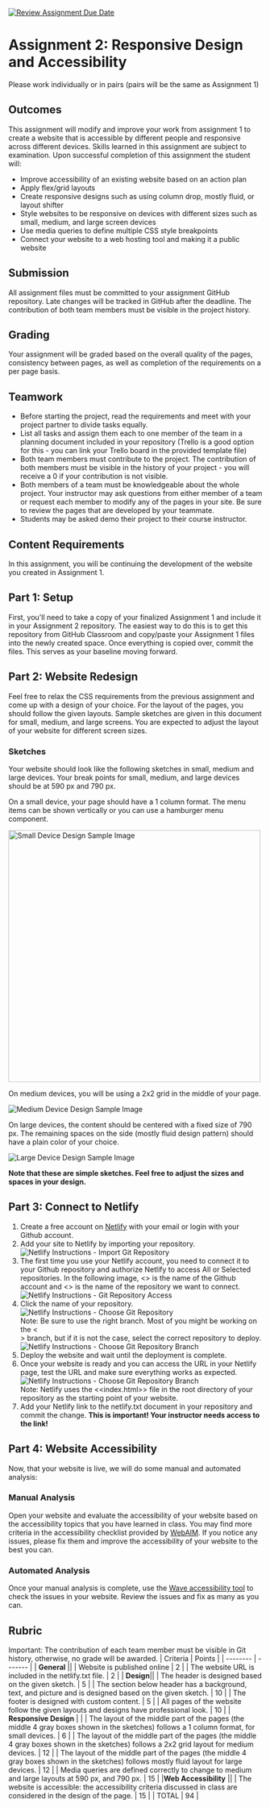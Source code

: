 [![Review Assignment Due Date](https://classroom.github.com/assets/deadline-readme-button-22041afd0340ce965d47ae6ef1cefeee28c7c493a6346c4f15d667ab976d596c.svg)](https://classroom.github.com/a/zuL2mPoG)
# Assignment 2: Responsive Design and Accessibility
Please work individually or in pairs (pairs will be the same as Assignment 1)

## Outcomes
This assignment will modify and improve your work from assignment 1 to create a website that is accessible by different people and responsive across different devices. Skills learned in this assignment are subject to examination. Upon successful completion of this assignment the student will:
- Improve accessibility of an existing website based on an action plan
- Apply flex/grid layouts
- Create responsive designs such as using column drop, mostly fluid, or layout shifter
- Style websites to be responsive on devices with different sizes such as small, medium, and large screen devices
- Use media queries to define multiple CSS style breakpoints
- Connect your website to a web hosting tool and making it a public website

## Submission
All assignment files must be committed to your assignment GitHub repository. Late changes will be tracked in GitHub after the deadline. The contribution of both team members must be visible in the project history. 

## Grading
Your assignment will be graded based on the overall quality of the pages, consistency between pages, as well as completion of the requirements on a per page basis. 

## Teamwork
- Before starting the project, read the requirements and meet with your project partner to divide tasks equally.
- List all tasks and assign them each to one member of the team in a planning document included in your repository (Trello is a good option for this - you can link your Trello board in the provided template file)
- Both team members must contribute to the project. The contribution of both members must be visible in the history of your project - you will receive a 0 if your contribution is not visible.
- Both members of a team must be knowledgeable about the whole project. Your instructor may ask questions from either member of a team or request each member to modify any of the pages in your site. Be sure to review the pages that are developed by your teammate.
- Students may be asked demo their project to their course instructor.

## Content Requirements
In this assignment, you will be continuing the development of the website you created in Assignment 1. 

## Part 1: Setup
First, you'll need to take a copy of your finalized Assignment 1 and include it in your Assignment 2 repository. The easiest way to do this is to get this repository from GitHub Classroom and copy/paste your Assignment 1 files into the newly created space. Once everything is copied over, commit the files. This serves as your baseline moving forward.

## Part 2: Website Redesign
Feel free to relax the CSS requirements from the previous assignment and come up with a design of your choice. For the layout of the pages, you should follow the given layouts. Sample sketches are given in this document for small, medium, and large screens. You are expected to adjust the layout of your website for different screen sizes. 

### Sketches
Your website should look like the following sketches in small, medium and large devices. Your break points for small, medium, and large devices should be at 590 px and 790 px.

On a small device, your page should have a 1 column format. The menu items can be shown vertically or you can use a hamburger menu component.

<img alt='Small Device Design Sample Image' src='ref/small.jpg' height=500px>

On medium devices, you will be using a 2x2 grid in the middle of your page.

![Medium Device Design Sample Image](ref/med.jpg)

On large devices, the content should be centered with a fixed size of 790 px. The remaining spaces on the side (mostly fluid design pattern) should have a plain color of your choice. 

![Large Device Design Sample Image](ref/large.jpg)

**Note that these are simple sketches. Feel free to adjust the sizes and spaces in your design.**

## Part 3: Connect to Netlify

1. Create a free account on [Netlify](https://www.netlify.com/) with your email or login with your Github account.
2. Add your site to Netlify by importing your repository.<br>
![Netlify Instructions - Import Git Repository](ref/netlify1.jpg)<br>
3. The first time you use your Netlify account, you need to connect it to your Github repository and authorize Netlify to access All or Selected repositories. In the following image, <<COMP2511>> is the name of the Github account and <<demo>> is the name of the repository we want to connect.<br>
![Netlify Instructions - Git Repository Access](ref/netlify2.jpg)<br>
5. Click the name of your repository. <br>
![Netlify Instructions - Choose Git Repository](ref/netlify3.jpg)<br>
Note: Be sure to use the right branch. Most of you might be working on the <<main>> branch, but if it is not the case, select the correct repository to deploy.<br>
![Netlify Instructions - Choose Git Repository Branch](ref/netlify4.jpg)<br>
7. Deploy the website and wait until the deployment is complete.
8. Once your website is ready and you can access the URL in your Netlify page, test the URL and make sure everything works as expected.<br>
![Netlify Instructions - Choose Git Repository Branch](ref/netlify5.jpg)<br>
Note: Netlify uses the <<index.html>> file in the root directory of your repository as the starting point of your website.
9. Add your Netlify link to the netlify.txt document in your repository and commit the change. **This is important! Your instructor needs access to the link!**

## Part 4: Website Accessibility

Now, that your website is live, we will do some manual and automated analysis:

### Manual Analysis
Open your website and evaluate the accessibility of your website based on the accessibility topics that you have learned in class. You may find more criteria in the accessibility checklist provided by [WebAIM](https://webaim.org/standards/wcag/checklist). If you notice any issues, please fix them and improve the accessibility of your website to the best you can.

### Automated Analysis
Once your manual analysis is complete, use the [Wave accessibility tool](https://wave.webaim.org/) to check the issues in your website. Review the issues and fix as many as you can.

## Rubric
Important: The contribution of each team member must be visible in Git history, otherwise, no grade will be awarded.
| Criteria | Points |
| -------- | ------- |
| **General** ||
| Website is published online | 2 |
| The website URL is included in the netlify.txt file. | 2 |
| **Design**||
| The header is designed based on the given sketch. | 5 |
| The section below header has a background, text, and picture and is designed based on the given sketch. | 10 |
| The footer is designed with custom content. | 5 |
| All pages of the website follow the given layouts and designs have professional look. | 10 |
| **Responsive Design** |  |
| The layout of the middle part of the pages (the middle 4 gray boxes shown in the sketches) follows a 1 column format, for small devices. | 6 |
| The layout of the middle part of the pages (the middle 4 gray boxes shown in the sketches) follows a 2x2 grid layout for medium devices. | 12 |
| The layout of the middle part of the pages (the middle 4 gray boxes shown in the sketches) follows mostly fluid layout for large devices. | 12 |
| Media queries are defined correctly to change to medium and large layouts at 590 px, and 790 px. | 15 | 
|**Web Accessibility** ||
| The website is accessible: the accessibility criteria discussed in class are considered in the design of the page. | 15 |
| TOTAL | 94 |
